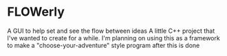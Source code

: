 # FLOWerly
A GUI to help set and see the flow between ideas
A little C++ project that I've wanted to create for a while. I'm planning on using this as a framework to make a "choose-your-adventure" style program after this is done
